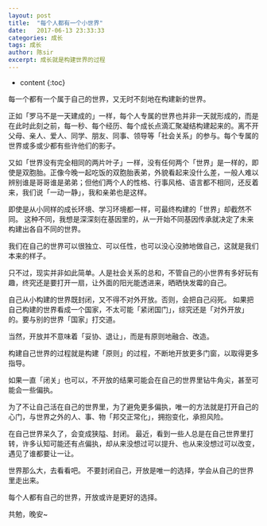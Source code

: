 ```yaml
---
layout: post
title:  "每个人都有一个小世界"
date:   2017-06-13 23:33:33
categories: 成长
tags: 成长
author: 陈sir
excerpt: 成长就是构建世界的过程
---
```

* content
{:toc}

每一个都有一个属于自己的世界，又无时不刻地在构建新的世界。

正如「罗马不是一天建成的」一样，每个人专属的世界也并非一天就形成的，而是在此时此刻之前，每一秒、每个经历、每个成长点滴汇聚凝结构建起来的。离不开父母、亲人、爱人、同学、朋友、同事、领导等「社会关系」的参与。每个专属的世界或多或少都有些许他们的影子。

又如「世界没有完全相同的两片叶子」一样，没有任何两个「世界」是一样的，即使是双胞胎。正像今晚一起吃饭的双胞胎表弟，外貌看起来没什么差，一般人难以辨别谁是哥哥谁是弟弟；但他们两个人的性格、行事风格、语言都不相同，还反着来，我们说「一动一静」，我和亲弟也是这样。

即使是从小同样的成长环境、学习环境都一样，可最终构建的「世界」却截然不同。
这种不同，我想是深深刻在基因里的，从一开始不同基因传承就决定了未来构建出各自不同的世界。

我们在自己的世界可以很独立、可以任性，也可以没心没肺地做自己，这就是我们本来的样子。

只不过，现实并非如此简单。人是社会关系的总和，不管自己的小世界有多好玩有趣，终究还是要打开一扇，让外面的阳光能透进来，晒晒快发霉的自己。

自己从小构建的世界既封闭，又不得不对外开放。否则，会把自己闷死。
如果把自己构建的世界看成一个国家，不太可能「紧闭国门」，综究还是「对外开放」的。要与别的世界「国家」打交道。

当然，开放并不意味着「妥协、退让」，而是有原则地融合、改造。

构建自己世界的过程就是构建「原则」的过程，不断地开放更多门窗，以取得更多指导。

如果一直「闭关」也可以，不开放的结果可能会在自己的世界里钻牛角尖，甚至可能会一些偏执。

为了不让自己活在自己的世界里，为了避免更多偏执，唯一的方法就是打开自己的心门，与世界之外的人、事、物「邦交正常化」，拥抱变化，承担风险。

在自己世界呆久了，会变成狭隘、封闭。
最近，看到一些人总是在自己世界里打转，许多认知可能还有点偏执，却从来没想过可以提升、也从来没想过可以改变，遇见了谁都要让一让。

世界那么大，去看看吧。
不要封闭自己，开放是唯一的选择，学会从自己的世界里走出来。

每个人都有自己的世界，开放或许是更好的选择。

共勉，晚安~





